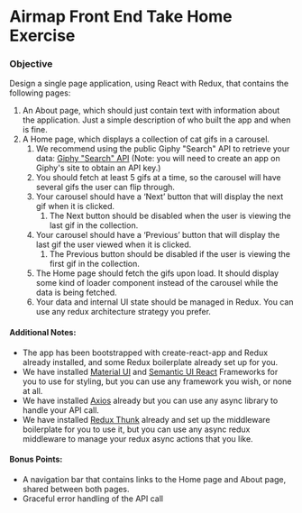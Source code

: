 # Airmap Front End Take Home Exercise

### Objective

Design a single page application, using React with Redux, that contains the following pages:

1. An About page, which should just contain text with information about the application. Just a simple description of who built the app and when is fine.
2. A Home page, which displays a collection of cat gifs in a carousel.
    1. We recommend using the public Giphy "Search" API to retrieve your data: [Giphy "Search" API](https://developers.giphy.com/docs/) (Note: you will need to create an app on Giphy's site to obtain an API key.) 
    2. You should fetch at least 5 gifs at a time, so the carousel will have several gifs the user can flip through.
    3. Your carousel should have a ‘Next’ button that will display the next gif when it is clicked.
        1. The Next button should be disabled when the user is viewing the last gif in the collection.
    4. Your carousel should have a ‘Previous’ button that will display the last gif the user viewed when it is clicked. 
        1. The Previous button should be disabled if the user is viewing the first gif in the collection. 
    5. The Home page should fetch the gifs upon load. It should display some kind of loader component instead of the carousel while the data is being fetched.
    6. Your data and internal UI state should be managed in Redux. You can use any redux architecture strategy you prefer.

#### Additional Notes:
- The app has been bootstrapped with create-react-app and Redux already installed, and some Redux boilerplate already set up for you.
- We have installed [Material UI](https://material-ui.com/getting-started/installation/) and [Semantic UI React](https://react.semantic-ui.com/usage) Frameworks for you to use for styling, but you can use any framework you wish, or none at all.  
- We have installed [Axios](https://github.com/axios/axios) already but you can use any async library to handle your API call.
- We have installed [Redux Thunk](https://github.com/reduxjs/redux-thunk) already and set up the middleware boilerplate for you to use it, but you can use any async redux middleware to manage your redux async actions that you like.

#### Bonus Points:
- A navigation bar that contains links to the Home page and About page, shared between both pages.
- Graceful error handling of the API call
